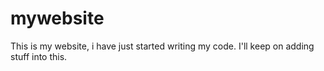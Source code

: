 # mywebsite
This is my website, i have just started writing my code.
I'll keep on adding stuff into this.

